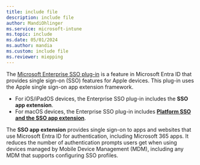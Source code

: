 ```yaml
---
title: include file
description: include file
author: MandiOhlinger
ms.service: microsoft-intune
ms.topic: include
ms.date: 05/01/2024
ms.author: mandia
ms.custom: include file
ms.reviewer: miepping
---
```


<!-- This include file is used in the Apple Enterprise SSO deployment guide docs. 4.10.2023 (mandia): Removed 'preview'. 4.16.2024 (mandia) Updated for platform SSO.-->

The [Microsoft Enterprise SSO plug-in](/entra/identity-platform/apple-sso-plugin) is a feature in Microsoft Entra ID that provides single sign-on (SSO) features for Apple devices. This plug-in uses the Apple single sign-on app extension framework.

- For iOS/iPadOS devices, the Enterprise SSO plug-in includes the **SSO app extension**.
- For macOS devices, the Enterprise SSO plug-in includes **[Platform SSO and the SSO app extension](../configuration/platform-sso-macos.md)**.

The **SSO app extension** provides single sign-on to apps and websites that use Microsoft Entra ID for authentication, including Microsoft 365 apps. It reduces the number of authentication prompts users get when using devices managed by Mobile Device Management (MDM), including any MDM that supports configuring SSO profiles.
